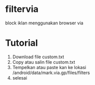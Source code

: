 # filtervia
block iklan menggunakan browser via

# Tutorial
1. Download file custom.txt
2. Copy atau salin file custom.txt
3. Tempelkan atau paste kan ke lokasi /android/data/mark.via.gp/files/filters
4. selesai
